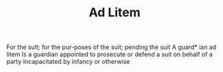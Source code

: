 ---
title: Ad Litem
permalink: "/definitions/ad-litem.html"
body: For the sult; for the pur-poses of the suit; pending the suit A guard* ian ad
  litem Is a guardian appointed to prosecute or defend a suit on behalf of a party
  Incapacitated by infancy or otherwise
published_at: '2018-07-07'
layout: post
---